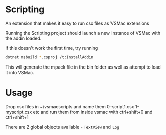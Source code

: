 # Scripting
An extension that makes it easy to run csx files as VSMac extensions

Running the Scripting project should launch a new instance of VSMac with the addin loaded.

If this doesn't work the first time, try running

```sh
dotnet msbuild *.csproj /t:InstallAddin
```

This will generate the mpack file in the bin folder as well as attempt to load it into VSMac.

# Usage
Drop csx files in ~/vsmacscripts and name them 0-script1.csx 1-myscript.csx etc
and run them from inside vsmac with ctrl+shift+0 and ctrl+shift+1

There are 2 global objects available - `TextView` and `Log`
